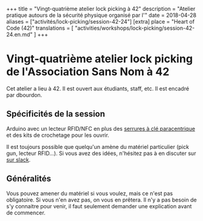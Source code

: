 +++
title = "Vingt-quatrième atelier lock picking à 42"
description = "Atelier pratique autours de la sécurité physique organisé par l'"
date = 2018-04-28
aliases = ["activités/lock-picking/session-42-24"]
[extra]
place = "Heart of Code (42)"
translations = [
    "activities/workshops/lock-picking/session-42-24.en.md"
]
+++

# Vingt-quatrième atelier lock picking de l'Association Sans Nom à 42

Cet atelier a lieu à 42. Il est ouvert aux étudiants, staff, etc.
Il est encadré par dbourdon.

## Spécificités de la session

Arduino avec un lecteur RFID/NFC en plus des [serrures à clé
paracentrique](@/activities/workshops/lock-picking/documentation/paracentric.fr.md) et des
kits de crochetage pour les ouvrir.

Il est toujours possible que quelqu'un amène du matériel particulier (pick gun,
lecteur RFID…).
Si vous avez des idées, n'hésitez pas à en discuter sur [sur
slack](@/contact/index.fr.md).

## Généralités

Vous pouvez amener du matériel si vous voulez, mais ce n'est pas obligatoire.
Si vous n'en avez pas, on vous en prêtera.
Il n'y a pas besoin de s'y connaitre pour venir, il faut seulement demander une
explication avant de commencer.
